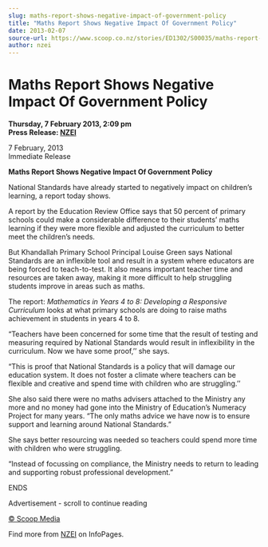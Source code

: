 ```yaml
---
slug: maths-report-shows-negative-impact-of-government-policy
title: "Maths Report Shows Negative Impact Of Government Policy"
date: 2013-02-07
source-url: https://www.scoop.co.nz/stories/ED1302/S00035/maths-report-shows-negative-impact-of-government-policy.htm
author: nzei
---
```

Maths Report Shows Negative Impact Of Government Policy
=======================================================

**Thursday, 7 February 2013, 2:09 pm**  
**Press Release: [NZEI](https://info.scoop.co.nz/NZEI)**

  
7 February, 2013  
Immediate Release  
  
**Maths Report Shows Negative Impact Of Government Policy**

National Standards have already started to negatively impact on children’s learning, a report today shows.

A report by the Education Review Office says that 50 percent of primary schools could make a considerable difference to their students’ maths learning if they were more flexible and adjusted the curriculum to better meet the children’s needs.

But Khandallah Primary School Principal Louise Green says National Standards are an inflexible tool and result in a system where educators are being forced to teach-to-test. It also means important teacher time and resources are taken away, making it more difficult to help struggling students improve in areas such as maths.

The report: _Mathematics in Years 4 to 8: Developing a Responsive Curriculum_ looks at what primary schools are doing to raise maths achievement in students in years 4 to 8.

“Teachers have been concerned for some time that the result of testing and measuring required by National Standards would result in inflexibility in the curriculum. Now we have some proof,’’ she says.

“This is proof that National Standards is a policy that will damage our education system. It does not foster a climate where teachers can be flexible and creative and spend time with children who are struggling.’’

She also said there were no maths advisers attached to the Ministry any more and no money had gone into the Ministry of Education’s Numeracy Project for many years. “The only maths advice we have now is to ensure support and learning around National Standards.”

She says better resourcing was needed so teachers could spend more time with children who were struggling.

“Instead of focussing on compliance, the Ministry needs to return to leading and supporting robust professional development.”

ENDS  

Advertisement - scroll to continue reading





[© Scoop Media](http://www.scoop.co.nz/about/terms.html)

Find more from [NZEI](https://info.scoop.co.nz/NZEI) on InfoPages.